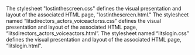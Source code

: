 The stylesheet "lostinthescreen.css" defines the visual presentation and layout of the associated HTML page, "lostinthescreen.html." 
The stylesheet named “litsdirectors_actors_voiceactorss.css” defines the visual presentation and layout of the associated HTML page, “litsdirectors_actors_voiceactors.html”.
The stylesheet named “litslogin.css” defines the visual presentation and layout of the associated HTML page, “litslogin.html”.
